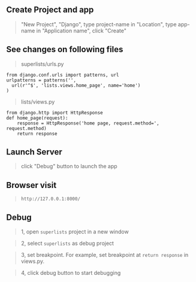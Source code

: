 ## Create Project and app

> "New Project", "Django", type project-name in "Location", type app-name in "Application name", click "Create"

## See changes on following files

> superlists/urls.py

```
from django.conf.urls import patterns, url
urlpatterns = patterns('',
  url(r'^$', 'lists.views.home_page', name='home')
)
```

> lists/views.py

```
from django.http import HttpResponse
def home_page(request):
    response = HttpResponse('home page, request.method=', request.method)
    return response
```

## Launch Server

> click "Debug" button to launch the app

## Browser visit

> `http://127.0.0.1:8000/`

## Debug

> 1, open `superlists` project in a new window

> 2, select `superlists` as debug project

> 3, set breakpoint. For example, set breakpoint at `return response` in views.py.

> 4, click debug button to start debugging
